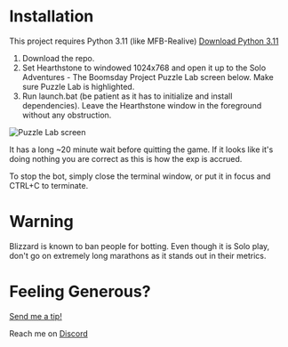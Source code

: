 # Installation

This project requires Python 3.11 (like MFB-Realive)
[Download Python 3.11](https://www.python.org/downloads/release/python-3110/)

1. Download the repo.
2. Set Hearthstone to windowed 1024x768 and open it up to the Solo Adventures - The Boomsday Project Puzzle Lab screen below. Make sure Puzzle Lab is highlighted.
3. Run launch.bat (be patient as it has to initialize and install dependencies). Leave the Hearthstone window in the foreground without any obstruction.

![Puzzle Lab screen](https://i.ibb.co/7VhstNH/image-2023-11-16-161400266.png)

It has a long ~20 minute wait before quitting the game. If it looks like it's doing nothing you are correct as this is how the exp is accrued.

To stop the bot, simply close the terminal window, or put it in focus and CTRL+C to terminate.

# Warning

Blizzard is known to ban people for botting. Even though it is Solo play, don't go on extremely long marathons as it stands out in their metrics.

# Feeling Generous?

[Send me a tip!](https://www.buymeacoffee.com/blixxky)

Reach me on [Discord](https://discordapp.com/users/1110685258178908201)
